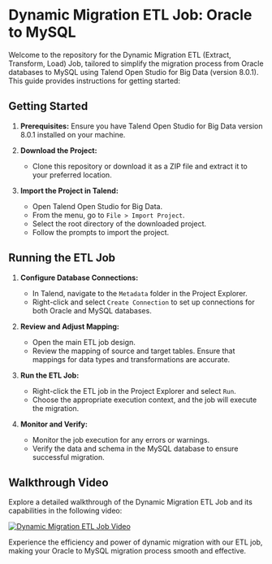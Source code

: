 # Dynamic Migration ETL Job: Oracle to MySQL

Welcome to the repository for the Dynamic Migration ETL (Extract, Transform, Load) Job, tailored to simplify the migration process from Oracle databases to MySQL using Talend Open Studio for Big Data (version 8.0.1). This guide provides instructions for getting started:
  
## Getting Started

1. **Prerequisites:** Ensure you have Talend Open Studio for Big Data version 8.0.1 installed on your machine.

2. **Download the Project:**
   - Clone this repository or download it as a ZIP file and extract it to your preferred location.

3. **Import the Project in Talend:**
   - Open Talend Open Studio for Big Data.
   - From the menu, go to `File > Import Project`.
   - Select the root directory of the downloaded project.
   - Follow the prompts to import the project.

## Running the ETL Job

1. **Configure Database Connections:**
   - In Talend, navigate to the `Metadata` folder in the Project Explorer.
   - Right-click and select `Create Connection` to set up connections for both Oracle and MySQL databases.
   
2. **Review and Adjust Mapping:**
   - Open the main ETL job design.
   - Review the mapping of source and target tables. Ensure that mappings for data types and transformations are accurate.

3. **Run the ETL Job:**
   - Right-click the ETL job in the Project Explorer and select `Run`.
   - Choose the appropriate execution context, and the job will execute the migration.

4. **Monitor and Verify:**
   - Monitor the job execution for any errors or warnings.
   - Verify the data and schema in the MySQL database to ensure successful migration.

## Walkthrough Video

Explore a detailed walkthrough of the Dynamic Migration ETL Job and its capabilities in the following video:

[![Dynamic Migration ETL Job Video](https://github.com/Mohamedlabib25/Dynamic_Migration_from_Oracle_to_MySQL-/assets/132618266/f0d0b9e5-e460-4319-8b14-c131f084c45e)](https://github.com/Mohamedlabib25/Dynamic_Migration_from_Oracle_to_MySQL-/assets/132618266/f0d0b9e5-e460-4319-8b14-c131f084c45e)

Experience the efficiency and power of dynamic migration with our ETL job, making your Oracle to MySQL migration process smooth and effective.
